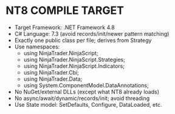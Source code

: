 # NT8 COMPILE TARGET

- Target Framework: .NET Framework 4.8
- C# Language: 7.3 (avoid records/init/newer pattern matching)
- Exactly one public class per file; derives from Strategy
- Use namespaces:
  - using NinjaTrader.NinjaScript;
  - using NinjaTrader.NinjaScript.Strategies;
  - using NinjaTrader.NinjaScript.Indicators;
  - using NinjaTrader.Cbi;
  - using NinjaTrader.Data;
  - using System.ComponentModel.DataAnnotations;
- No NuGet/external DLLs (except what NT8 already loads)
- No async/await/dynamic/records/init; avoid threading
- Use State model: SetDefaults, Configure, DataLoaded, etc.
